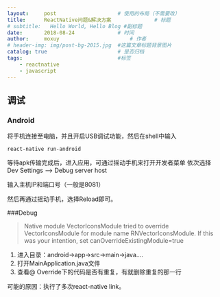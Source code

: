```yaml
---
layout:     post   				    # 使用的布局（不需要改）
title:      ReactNative问题&解决方案 				# 标题 
# subtitle:   Hello World, Hello Blog #副标题
date:       2018-08-24 				# 时间
author:     moxuy 						# 作者
# header-img: img/post-bg-2015.jpg 	#这篇文章标题背景图片
catalog: true 						# 是否归档
tags:								#标签
    - reactnative
    - javascript
---
```


## 调试
### Android 
将手机连接至电脑，并且开启USB调试功能，然后在shell中输入
```
react-native run-android
```
等待apk传输完成后，进入应用，可通过摇动手机来打开开发者菜单
依次选择 Dev Settings  -->  Debug server host

输入主机IP和端口号（一般是8081）

然后再通过摇动手机，选择Reload即可。

###Debug
>Native module VectorIconsModule tried to override VectorIconsModule for module name RNVectorIconsModule.
If this was your intention, set canOverrideExistingModule=true

1. 进入目录：android->app->src->main->java.... 
2. 打开MainApplication.java文件
3. 查看@ Override下的代码是否有重复，有就删除重复的那一行

可能的原因：执行了多次react-native link。